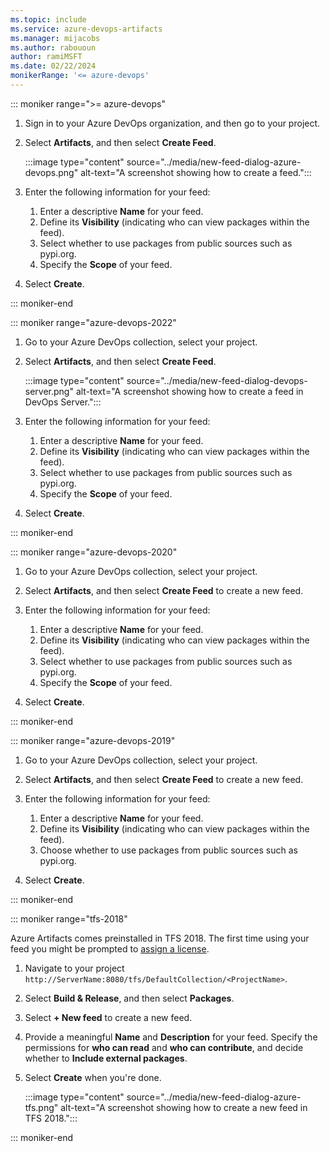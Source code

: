 ```yaml
---
ms.topic: include
ms.service: azure-devops-artifacts
ms.manager: mijacobs
ms.author: rabououn
author: ramiMSFT
ms.date: 02/22/2024
monikerRange: '<= azure-devops'
---
```


::: moniker range=">= azure-devops"

1. Sign in to your Azure DevOps organization, and then go to your project.

1. Select **Artifacts**, and then select **Create Feed**.

    :::image type="content" source="../media/new-feed-dialog-azure-devops.png" alt-text="A screenshot showing how to create a  feed.":::

1. Enter the following information for your feed:

    1. Enter a descriptive **Name** for your feed.
    1. Define its **Visibility** (indicating who can view packages within the feed).
    1. Select whether to use packages from public sources such as pypi.org.
    1. Specify the **Scope** of your feed.  

1. Select **Create**.

::: moniker-end

::: moniker range="azure-devops-2022"

1. Go to your Azure DevOps collection, select your project.

1. Select **Artifacts**, and then select **Create Feed**.

    :::image type="content" source="../media/new-feed-dialog-devops-server.png" alt-text="A screenshot showing how to create a  feed in DevOps Server.":::

1. Enter the following information for your feed:

    1. Enter a descriptive **Name** for your feed.
    1. Define its **Visibility** (indicating who can view packages within the feed).
    1. Select whether to use packages from public sources such as pypi.org.
    1. Specify the **Scope** of your feed.  

1. Select **Create**.

::: moniker-end

::: moniker range="azure-devops-2020"

1. Go to your Azure DevOps collection, select your project.

1. Select **Artifacts**, and then select **Create Feed** to create a new feed.

1. Enter the following information for your feed:

    1. Enter a descriptive **Name** for your feed.
    1. Define its **Visibility** (indicating who can view packages within the feed).
    1. Select whether to use packages from public sources such as pypi.org.
    1. Specify the **Scope** of your feed.  

1. Select **Create**.

::: moniker-end

::: moniker range="azure-devops-2019"

1. Go to your Azure DevOps collection, select your project.

1. Select **Artifacts**, and then select **Create Feed** to create a new feed.

1. Enter the following information for your feed:

    1. Enter a descriptive **Name** for your feed.
    1. Define its **Visibility** (indicating who can view packages within the feed).
    1. Choose whether to use packages from public sources such as pypi.org.

1. Select **Create**.

::: moniker-end

::: moniker range="tfs-2018"

Azure Artifacts comes preinstalled in TFS 2018. The first time using your feed you might be prompted to [assign a license](../start-using-azure-artifacts.md?preserve-view=true&view=tfs-2018#assign-licenses).

1. Navigate to your project `http://ServerName:8080/tfs/DefaultCollection/<ProjectName>`.

1. Select **Build & Release**, and then select **Packages**.

1. Select **+ New feed** to create a new feed.

1. Provide a meaningful **Name** and **Description** for your feed. Specify the permissions for **who can read** and **who can contribute**, and decide whether to **Include external packages**.

1. Select **Create** when you're done.
 
   :::image type="content" source="../media/new-feed-dialog-azure-tfs.png" alt-text="A screenshot showing how to create a new feed in TFS 2018.":::

::: moniker-end
